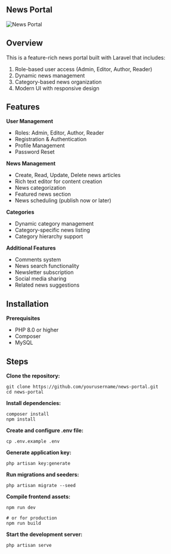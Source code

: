 ## News Portal
<img src="https://i.ibb.co/XrKLkn7Y/Screenshot-28.png" alt="News Portal">

## Overview

This is a feature-rich news portal built with Laravel that includes:
<ol>
<li>Role-based user access (Admin, Editor, Author, Reader)</li>
<li>Dynamic news management</li>
<li>Category-based news organization</li>
<li>Modern UI with responsive design</li>
</ol>

## Features
**User Management**

<ul>
    <li>Roles: Admin, Editor, Author, Reader</li>
    <li>Registration & Authentication</li>
    <li>Profile Management</li>
    <li>Password Reset</li>
</ul>

**News Management**
<ul>
    <li>Create, Read, Update, Delete news articles</li>
    <li>Rich text editor for content creation</li>
    <li>News categorization</li>
    <li>Featured news section</li>
    <li>News scheduling (publish now or later)</li>
</ul>


**Categories**
<ul>
    <li>Dynamic category management</li>
    <li>Category-specific news listing</li>
    <li>Category hierarchy support</li>
</ul>

**Additional Features**
<ul>
    <li>Comments system</li>
    <li>News search functionality</li>
    <li>Newsletter subscription</li>
    <li>Social media sharing</li>
    <li>Related news suggestions</li>
</ul>

## Installation
**Prerequisites**
<ul>
    <li>PHP 8.0 or higher</li>
    <li>Composer</li>
    <li>MySQL</li>
</ul>

## Steps
**Clone the repository:**

```
git clone https://github.com/yourusername/news-portal.git
cd news-portal
```
**Install dependencies:**
```
composer install
npm install
```
**Create and configure .env file:**

```
cp .env.example .env
```
**Generate application key:**

```
php artisan key:generate
```

**Run migrations and seeders:**
```
php artisan migrate --seed
```

**Compile frontend assets:**
```
npm run dev

# or for production
npm run build
```

**Start the development server:**
```
php artisan serve
```


